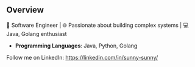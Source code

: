 ## Overview

🤖 Software Engineer | 🌐 Passionate about building complex systems | 💻 Java, Golang enthusiast

- **Programming Languages**: Java, Python, Golang

Follow me on LinkedIn: https://linkedin.com/in/sunny-sunny/
